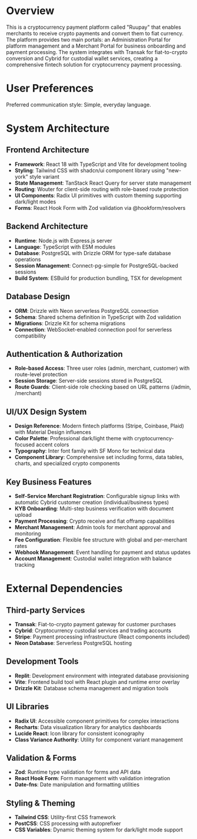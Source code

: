 # Overview

This is a cryptocurrency payment platform called "Ruupay" that enables merchants to receive crypto payments and convert them to fiat currency. The platform provides two main portals: an Administration Portal for platform management and a Merchant Portal for business onboarding and payment processing. The system integrates with Transak for fiat-to-crypto conversion and Cybrid for custodial wallet services, creating a comprehensive fintech solution for cryptocurrency payment processing.

# User Preferences

Preferred communication style: Simple, everyday language.

# System Architecture

## Frontend Architecture
- **Framework**: React 18 with TypeScript and Vite for development tooling
- **Styling**: Tailwind CSS with shadcn/ui component library using "new-york" style variant
- **State Management**: TanStack React Query for server state management
- **Routing**: Wouter for client-side routing with role-based route protection
- **UI Components**: Radix UI primitives with custom theming supporting dark/light modes
- **Forms**: React Hook Form with Zod validation via @hookform/resolvers

## Backend Architecture
- **Runtime**: Node.js with Express.js server
- **Language**: TypeScript with ESM modules
- **Database**: PostgreSQL with Drizzle ORM for type-safe database operations
- **Session Management**: Connect-pg-simple for PostgreSQL-backed sessions
- **Build System**: ESBuild for production bundling, TSX for development

## Database Design
- **ORM**: Drizzle with Neon serverless PostgreSQL connection
- **Schema**: Shared schema definition in TypeScript with Zod validation
- **Migrations**: Drizzle Kit for schema migrations
- **Connection**: WebSocket-enabled connection pool for serverless compatibility

## Authentication & Authorization
- **Role-based Access**: Three user roles (admin, merchant, customer) with route-level protection
- **Session Storage**: Server-side sessions stored in PostgreSQL
- **Route Guards**: Client-side role checking based on URL patterns (/admin, /merchant)

## UI/UX Design System
- **Design Reference**: Modern fintech platforms (Stripe, Coinbase, Plaid) with Material Design influences
- **Color Palette**: Professional dark/light theme with cryptocurrency-focused accent colors
- **Typography**: Inter font family with SF Mono for technical data
- **Component Library**: Comprehensive set including forms, data tables, charts, and specialized crypto components

## Key Business Features
- **Self-Service Merchant Registration**: Configurable signup links with automatic Cybrid customer creation (individual/business types)
- **KYB Onboarding**: Multi-step business verification with document upload
- **Payment Processing**: Crypto receive and fiat offramp capabilities
- **Merchant Management**: Admin tools for merchant approval and monitoring
- **Fee Configuration**: Flexible fee structure with global and per-merchant rates
- **Webhook Management**: Event handling for payment and status updates
- **Account Management**: Custodial wallet integration with balance tracking

# External Dependencies

## Third-party Services
- **Transak**: Fiat-to-crypto payment gateway for customer purchases
- **Cybrid**: Cryptocurrency custodial services and trading accounts
- **Stripe**: Payment processing infrastructure (React components included)
- **Neon Database**: Serverless PostgreSQL hosting

## Development Tools
- **Replit**: Development environment with integrated database provisioning
- **Vite**: Frontend build tool with React plugin and runtime error overlay
- **Drizzle Kit**: Database schema management and migration tools

## UI Libraries
- **Radix UI**: Accessible component primitives for complex interactions
- **Recharts**: Data visualization library for analytics dashboards
- **Lucide React**: Icon library for consistent iconography
- **Class Variance Authority**: Utility for component variant management

## Validation & Forms
- **Zod**: Runtime type validation for forms and API data
- **React Hook Form**: Form management with validation integration
- **Date-fns**: Date manipulation and formatting utilities

## Styling & Theming
- **Tailwind CSS**: Utility-first CSS framework
- **PostCSS**: CSS processing with autoprefixer
- **CSS Variables**: Dynamic theming system for dark/light mode support